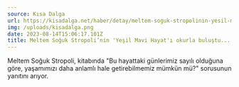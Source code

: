 ```yaml
---
source: Kısa Dalga
url: https://kisadalga.net/haber/detay/meltem-soguk-stropolinin-yesil-mavi-hayati-okurla-bulustu_78573
img: /uploads/kisadalga.png
date: 2023-08-14T15:06:17.101Z
title: Meltem Soğuk Stropoli’nin 'Yeşil Mavi Hayat'ı okurla buluştu...
---
```

Meltem Soğuk Stropoli, kitabında "Bu hayattaki günlerimiz sayılı olduğuna göre, yaşamımızı daha anlamlı hale getirebilmemiz mümkün mü?" sorusunun yanıtını arıyor.
